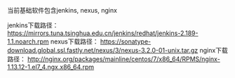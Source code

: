 当前基础软件包含jenkins, nexus, nginx

jenkins下载路径：
	https://mirrors.tuna.tsinghua.edu.cn/jenkins/redhat/jenkins-2.189-1.1.noarch.rpm
nexus下载路径：
	https://sonatype-download.global.ssl.fastly.net/nexus/3/nexus-3.2.0-01-unix.tar.gz
nginx下载路径：
	http://nginx.org/packages/mainline/centos/7/x86_64/RPMS/nginx-1.13.12-1.el7_4.ngx.x86_64.rpm
